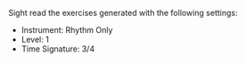 Sight read the exercises generated with the following settings:

- Instrument: Rhythm Only
- Level: 1
- Time Signature: 3/4